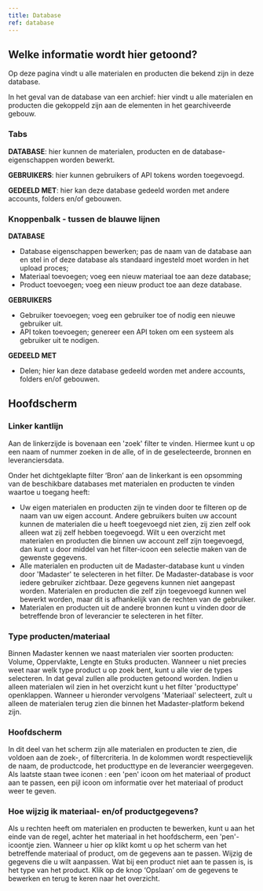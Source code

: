 ```yaml
---
title: Database
ref: database
---
```


## Welke informatie wordt hier getoond?
Op deze pagina vindt u alle materialen en producten die bekend zijn in deze database.

In het geval van de database van een archief: hier vindt u alle materialen en producten die gekoppeld zijn aan de elementen in het gearchiveerde gebouw.


### Tabs ##
**DATABASE**: hier kunnen de materialen, producten en de database-eigenschappen worden bewerkt.

**GEBRUIKERS**: hier kunnen gebruikers of API tokens worden toegevoegd.

**GEDEELD MET**: hier kan deze database gedeeld worden met andere accounts, folders en/of gebouwen.



### Knoppenbalk - tussen de blauwe lijnen ###
**DATABASE**
- Database eigenschappen bewerken; pas de naam van de database aan en stel in of deze database als standaard ingesteld moet worden in het upload proces;
- Materiaal toevoegen; voeg een nieuw materiaal toe aan deze database;
- Product toevoegen; voeg een nieuw product toe aan deze database.

**GEBRUIKERS**
- Gebruiker toevoegen; voeg een gebruiker toe of nodig een nieuwe gebruiker uit.
- API token toevoegen; genereer een API token om een systeem als gebruiker uit te nodigen.

**GEDEELD MET** 
- Delen; hier kan deze database gedeeld worden met andere accounts, folders en/of gebouwen.



## Hoofdscherm ##


### Linker kantlijn
Aan de linkerzijde is bovenaan een 'zoek' filter te vinden. Hiermee kunt u op een naam of nummer zoeken in de alle, of in de geselecteerde, bronnen en leveranciersdata.

Onder het dichtgeklapte filter ‘Bron’ aan de linkerkant is een opsomming van de beschikbare databases met materialen en producten te vinden waartoe u toegang heeft:
- Uw eigen materialen en producten zijn te vinden door te filteren op de naam van uw eigen account. Andere gebruikers buiten uw account kunnen de materialen die u heeft toegevoegd niet zien, zij zien zelf ook alleen wat zij zelf hebben toegevoegd. Wilt u een overzicht met materialen en producten die binnen uw account zelf zijn toegevoegd, dan kunt u door middel van het filter-icoon een selectie maken van de gewenste gegevens. 
- Alle materialen en producten uit de Madaster-database kunt u vinden door 'Madaster' te selecteren in het filter. De Madaster-database is voor iedere gebruiker zichtbaar. Deze gegevens kunnen niet aangepast worden. Materialen en producten die zelf zijn toegevoegd kunnen wel bewerkt worden, maar dit is afhankelijk van de rechten van de gebruiker.
- Materialen en producten uit de andere bronnen kunt u vinden door de betreffende bron of leverancier te selecteren in het filter. 


### Type producten/materiaal
Binnen Madaster kennen we naast materialen vier soorten producten: Volume, Oppervlakte, Lengte en Stuks producten. Wanneer u niet precies weet naar welk type product u op zoek bent, kunt u alle vier de types selecteren. In dat geval zullen alle producten getoond worden. Indien u alleen materialen wil zien in het overzicht kunt u het filter 'producttype' openklappen. Wanneer u hieronder vervolgens 'Materiaal' selecteert, zult u alleen de materialen terug zien die binnen het Madaster-platform bekend zijn. 


### Hoofdscherm
In dit deel van het scherm zijn alle materialen en producten te zien, die voldoen aan de zoek-, of filtercriteria.
In de kolommen wordt respectievelijk de naam, de productcode, het producttype en de leverancier weergegeven.
Als laatste staan twee iconen : een 'pen' icoon om het materiaal of product aan te passen, een pijl icoon om informatie over het materiaal of product weer te geven.


### Hoe wijzig ik materiaal- en/of productgegevens?
Als u rechten heeft om materialen en producten te bewerken, kunt u aan het einde van de regel, achter het materiaal in het hoofdscherm, een 'pen'-icoontje zien. Wanneer u hier op klikt komt u op het scherm van het betreffende materiaal of product, om de gegevens aan te passen. Wijzig de gegevens die u wilt aanpassen. Wat bij een product niet aan te passen is, is het type van het product.
Klik op de knop ‘Opslaan’ om de gegevens te bewerken en terug te keren naar het overzicht.

